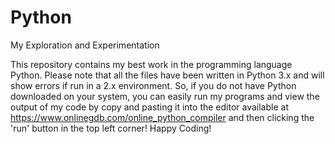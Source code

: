 # Python
My Exploration and Experimentation

This repository contains my best work in the programming language Python. Please note that all the files have been written in Python 3.x and will show errors if run in a 2.x environment. So, if you do not have Python downloaded on your system, you can easily run my programs and view the output of my code by copy and pasting it into the editor available at https://www.onlinegdb.com/online_python_compiler and then clicking the 'run' button in the top left corner! Happy Coding!
